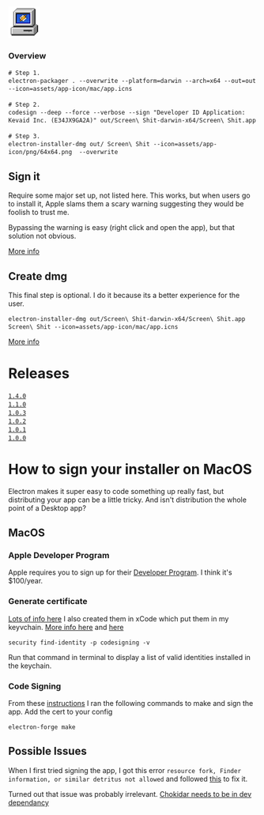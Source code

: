 ![Logo](../assets/app-icon/png/64x64.png)

### Overview

```
# Step 1. 
electron-packager . --overwrite --platform=darwin --arch=x64 --out=out --icon=assets/app-icon/mac/app.icns

# Step 2.
codesign --deep --force --verbose --sign "Developer ID Application: Kevaid Inc. (E34JX9GA2A)" out/Screen\ Shit-darwin-x64/Screen\ Shit.app 

# Step 3.
electron-installer-dmg out/ Screen\ Shit --icon=assets/app-icon/png/64x64.png  --overwrite
```

## Sign it
Require some major set up, not listed here. This works, but when users go to install it, Apple slams them a scary warning suggesting they would be foolish to trust me.

Bypassing the warning is easy (right click and open the app), but that solution not obvious.


[More info](https://pracucci.com/atom-electron-signing-mac-app.html)

## Create dmg
This final step is optional. I do it because its a better experience for the user.

```
electron-installer-dmg out/Screen\ Shit-darwin-x64/Screen\ Shit.app Screen\ Shit --icon=assets/app-icon/mac/app.icns
```
[More info](https://www.christianengvall.se/dmg-installer-electron-app/)

# Releases

[`1.4.0`](https://github.com/kevando/screenshit/releases/tag/v1.1)  
[`1.1.0`](https://github.com/kevando/screenshit/releases/tag/v1.1)  
[`1.0.3`](https://github.com/kevando/screenshit/releases/tag/v1.0.2)  
[`1.0.2`](https://github.com/kevando/screenshit/releases/tag/v1.0.2)  
[`1.0.1`](https://github.com/kevando/screenshit/releases/tag/v1.0.1)  
[`1.0.0`](https://github.com/kevando/screenshit/releases/tag/v1.0.1)  


# How to sign your installer on MacOS
Electron makes it super easy to code something up really fast, but distributing your app can be a little tricky. And isn't distribution the whole point of a Desktop app?

## MacOS

### Apple Developer Program
Apple requires you to sign up for their [Developer Program](https://developer.apple.com). I think it's $100/year.

### Generate certificate
[Lots of info here](https://electronjs.org/docs/tutorial/code-signing#signing-macos-builds) I also created them in xCode which put them in my keyvchain. [More info here](https://developer.apple.com/developer-id/) and [here](https://github.com/electron-userland/electron-osx-sign/wiki/1.-Getting-Started#certificates)


```
security find-identity -p codesigning -v
```

Run that command in terminal to display a list of valid identities installed in the keychain.

### Code Signing

From these [instructions](https://github.com/electron-userland/electron-osx-sign/wiki/1.-Getting-Started) I ran the following commands to make and sign the app. Add the cert to your config

```
electron-forge make
```


## Possible Issues
When I first tried signing the app, I got this error `resource fork, Finder information, or similar detritus not allowed` and followed [this](https://stackoverflow.com/questions/39652867/code-sign-error-in-macos-high-sierra-xcode-resource-fork-finder-information) to fix it.

Turned out that issue was probably irrelevant. [Chokidar needs to be in dev dependancy](https://github.com/paulmillr/chokidar/issues/618)



